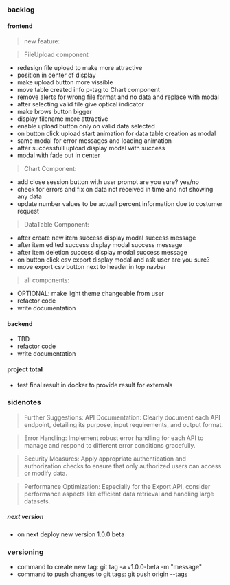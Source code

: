 ### backlog

#### frontend

> new feature:

> FileUpload component

- redesign file upload to make more attractive
- position in center of display
- make upload button more vissible
- move table created info p-tag to Chart component
- remove alerts for wrong file format and no data and replace with modal
- after selecting valid file give optical indicator
- make brows button bigger
- display filename more attractive
- enable upload button only on valid data selected
- on button click upload start animation for data table creation as modal
- same modal for error messages and loading animation
- after successfull upload display modal with success
- modal with fade out in center

> Chart Component:

- add close session button with user prompt are you sure? yes/no
- check for errors and fix on data not received in time and not showing any data
- update number values to be actuall percent information due to costumer request

> DataTable Component:

- after create new item success display modal success message
- after item edited success display modal success message
- after item deletion success display modal success message
- on button click csv export display modal and ask user are you sure?
- move export csv button next to header in top navbar

> all components:

- OPTIONAL: make light theme changeable from user
- refactor code
- write documentation

#### backend

- TBD
- refactor code
- write documentation

#### project total

- test final result in docker to provide result for externals

### sidenotes

> Further Suggestions:
> API Documentation: Clearly document each API endpoint, detailing its purpose, input requirements, and output format.

> Error Handling: Implement robust error handling for each API to manage and respond to different error conditions gracefully.

> Security Measures: Apply appropriate authentication and authorization checks to ensure that only authorized users can access or modify data.

> Performance Optimization: Especially for the Export API, consider performance aspects like efficient data retrieval and handling large datasets.

##### next version

- on next deploy new version 1.0.0 beta

### versioning

- command to create new tag: git tag -a v1.0.0-beta -m "message"
- command to push changes to git tags: git push origin --tags
